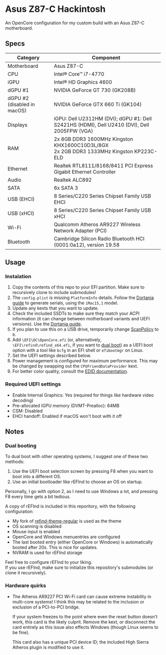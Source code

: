 # Asus Z87-C Hackintosh

An OpenCore configuration for my custom build with an Asus Z87-C motherboard.

## Specs

| Category                    | Component                                                    |
| --------------------------- | ------------------------------------------------------------ |
| Motherboard                 | Asus Z87-C                                                   |
| CPU                         | Intel® Core™ i7-4770                                         |
| iGPU                        | Intel® HD Graphics 4600                                      |
| dGPU #1                     | NVIDIA GeForce GT 730 (GK208B)                               |
| dGPU #2 (disabled in macOS) | NVIDIA GeForce GTX 660 Ti (GK104)                            |
| Displays                    | iGPU: Dell U2312HM (DVI); dGPU #1: Dell S2421HS (HDMI), Dell U2410 (DVI), Dell 2005FPW (VGA) |
| RAM                         | 2x 8GB DDR3 1600MHz Kingston KHX1600C10D3L/8GX<br />2x 2GB DDR3 1333MHz Kingston KP223C-ELD |
| Ethernet                    | Realtek RTL8111/8168/8411 PCI Express Gigabit Ethernet Controller |
| Audio                       | Realtek ALC892                                               |
| SATA                        | 6x SATA 3                                                    |
| USB (EHCI)                  | 8 Series/C220 Series Chipset Family USB EHCI                 |
| USB (xHCI)                  | 8 Series/C220 Series Chipset Family USB xHCI                 |
| Wi-Fi                       | Qualcomm Atheros AR9227 Wireless Network Adapter (PCI)       |
| Bluetooth                   | Cambridge Silicon Radio Bluetooth HCI (0001:0a12), version 19.58 |

## Usage

### Instalation

1. Copy the contents of this repo to your EFI partition. Make sure to recursively clone to include submodules!
2. The `config.plist` is missing `PlatformInfo` details. Follow the [Dortania guide](https://dortania.github.io/OpenCore-Install-Guide/config.plist/ivy-bridge.html#platforminfo) to generate serials, using the `iMac15,1` model.
3. Update any kexts that you want to update.
4. Check the included SSDTs to make sure they match your ACPI information (it can change between motherboard variants and UEFI versions). Use the [Dortania guide](https://dortania.github.io/Getting-Started-With-ACPI/).
5. If you plan to use this on a USB drive, temporarily change [ScanPolicy](https://dortania.github.io/OpenCore-Install-Guide/config.plist/haswell.html#misc) to `0`.
6. Add `\EFI\OC\OpenCore.efi` (or, alternatively, `\EFI\refind\refind_x64.efi`, if you want to [dual boot](#dual-booting)) as a UEFI boot option with a tool like `bcfg` in an EFI shell or `efibootmgr` on Linux.
7. Set the UEFI settings described below.
8. Power management is configured for maximum performance. This may be changed by swapping out the `CPUFriendDataProvider` kext.
9. For better color quality, consult the [EDID documentation](EDIDs).

### Required UEFI settings

- Enable Internal Graphics: Yes (required for things like hardware video decoding)
- Pre-allocated IGPU memory (DVMT-Prealloc): 64MB
- CSM: Disabled
- EHCI handoff: Enabled if macOS won't boot with it off

## Notes

### Dual booting

To dual boot with other operating systems, I suggest one of these two methods:

1. Use the UEFI boot selection screen by pressing F8 when you want to boot into a different OS.
2. Use an initial bootloader like rEFInd to choose an OS on startup.

Personally, I go with option 2, as I need to use Windows a lot, and pressing F8 every time gets a bit tedious.

A copy of rEFInd is included in this reporitory, with the following configuration:
- My fork of [refind-theme-regular](https://github.com/hacker1024/refind-theme-regular) is used as the theme
- OS scanning is disabled
- Mouse input is enabled
- OpenCore and Windows menuentries are configured
- The last booted entry (either OpenCore or Windows) is automatically booted after 20s. This is nice for updates.
- NVRAM is used for rEFInd storage

Feel free to configure rEFInd to your liking.  
If you use rEFInd, make sure to initialize this repository's submodules (or clone it recursively).

### Hardware quirks

- The Atheros AR9227 PCI Wi-Fi card can cause extreme instability in multi-core systems!
  I think this may be related to the inclusion or exclusion of a PCI-to-PCI bridge.
  
  If your system freezes to the point where even the reset button doesn't work, this card is the likely culprit.
  Remove the kext, or disconnect the card entirely as this issue also effects Windows (though Linux seems to be fine).

  This card also has a unique PCI device ID; the included High Sierra Atheros plugin is modified to use it.
